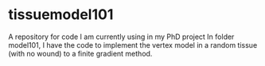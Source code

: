# tissuemodel101
A repository for code I am currently using in my PhD project
In folder model101, I have the code to implement the vertex model in a random tissue (with no wound) to a finite gradient method.
